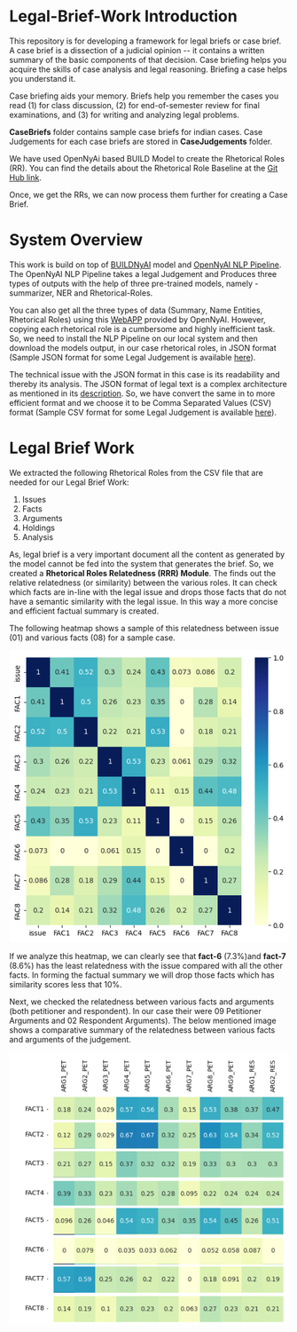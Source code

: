 # Legal-Brief-Work Introduction
This repository is for developing a framework for legal briefs or case brief. A case brief is a dissection of a judicial opinion -- it contains a written summary of the basic components of that decision. Case briefing helps you acquire the skills of case analysis and legal reasoning. Briefing a case helps you understand it.  

Case briefing aids your memory. Briefs help you remember the cases you read (1) for class discussion, (2) for end-of-semester review for final examinations, and (3) for writing and analyzing legal problems. 

**CaseBriefs** folder contains sample case briefs for indian cases. Case Judgements for each case briefs are stored in **CaseJudgements** folder.

We have used OpenNyAi based BUILD Model to create the Rhetorical Roles (RR). You can find the details about the Rhetorical Role Baseline at the [Git Hub link](https://github.com/Legal-NLP-EkStep/rhetorical-role-baseline). 

Once, we get the RRs, we can now process them further for creating a Case Brief.

# System Overview

This work is build on top of [BUILDNyAI](https://legal-nlp-ekstep.github.io/Competitions/Rhetorical-Role/) model and [OpenNyAI NLP Pipeline](https://github.com/OpenNyAI/Opennyai). The OpenNyAI NLP Pipeline takes a legal Judgement and Produces three types of outputs with the help of three pre-trained models, namely - summarizer, NER and Rhetorical-Roles. 

You can also get all the three types of data (Summary, Name Entities, Rhetorical Roles) using this [WebAPP](https://summarizer-fer6v2lowq-uc.a.run.app/) provided by OpenNyAI. However, copying each rhetorical role is a cumbersome and highly inefficient task. So, we need to install the NLP Pipeline on our local system and then download the models output, in our case rhetorical roles, in JSON format (Sample JSON format for some Legal Judgement is available [here](https://github.com/suahmed31/Legal-Brief-Work/tree/main/JSON-Files)).

The technical issue with the JSON format in this case is its readability and thereby its analysis. The JSON format of legal text is a complex architecture as mentioned in its [description](https://github.com/Legal-NLP-EkStep/rhetorical-role-baseline). So, we have convert the same in to more efficient format and we choose it to be Comma Separated Values (CSV) format (Sample CSV format for some Legal Judgement is available [here](https://github.com/suahmed31/Legal-Brief-Work/tree/main/CSV)).

# Legal Brief Work

We extracted the following Rhetorical Roles from the CSV file that are needed for our Legal Brief Work:

1. Issues
2. Facts
3. Arguments
4. Holdings
5. Analysis

As, legal brief is a very important document all the content as generated by the model cannot be fed into the system that generates the brief. So, we created a **Rhetorical Roles Relatedness (RRR) Module**. The finds out the relative relatedness (or similarity) between the various roles. It can check which facts are in-line with the legal issue and drops those facts that do not have a semantic similarity with the legal issue. In this way a more concise and efficient factual summary is created. 

The following heatmap shows a sample of this relatedness between issue (01) and various facts (08) for a sample case.

![image](https://github.com/suahmed31/Legal-Brief-Work/blob/main/imgs/Issue-Facts-Heatmap.png)

If we analyze this heatmap, we can clearly see that **fact-6** (7.3%)and **fact-7** (8.6%) has the least relatedness with the issue compared with all the other facts. In forming the factual summary we will drop those facts which has similarity scores less that 10%.

Next, we checked the relatedness between various facts and arguments (both petitioner and respondent). In our case their were 09 Petitioner Arguments and 02 Respondent Arguments). The below mentioned image shows a comparative summary of the relatedness between various facts and arguments of the judgement.

![ComparisonSummary-Facts-Arguments](https://github.com/suahmed31/Legal-Brief-Work/blob/main/imgs/ComparisonSummary-Facts-Arguments.png)




